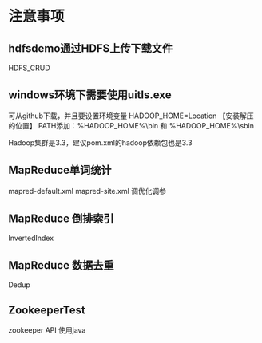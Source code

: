 # 注意事项

## hdfsdemo通过HDFS上传下载文件
HDFS_CRUD

## windows环境下需要使用uitls.exe

可从github下载，并且要设置环境变量 HADOOP_HOME=Location 【安装解压的位置】 PATH添加：%HADOOP_HOME%\bin 和 %HADOOP_HOME%\sbin

Hadoop集群是3.3，建议pom.xml的hadoop依赖包也是3.3

## MapReduce单词统计

mapred-default.xml mapred-site.xml 调优化调参

## MapReduce 倒排索引

InvertedIndex

## MapReduce 数据去重
Dedup

## ZookeeperTest
zookeeper API 使用java
